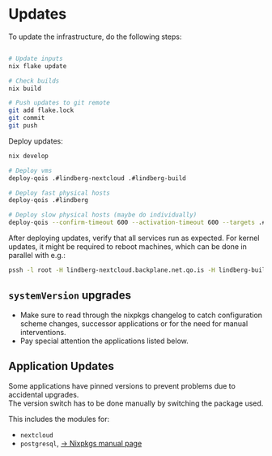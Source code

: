 # Updates

To update the infrastructure, do the following steps:

```bash

# Update inputs
nix flake update

# Check builds
nix build

# Push updates to git remote
git add flake.lock
git commit
git push
```

Deploy updates: 

```bash
nix develop

# Deploy vms
deploy-qois .#lindberg-nextcloud .#lindberg-build

# Deploy fast physical hosts
deploy-qois .#lindberg

# Deploy slow physical hosts (maybe do individually)
deploy-qois --confirm-timeout 600 --activation-timeout 600 --targets .#fulberg .#tierberg .#stompert .#stompert

```

After deploying updates, verify that all services run as expected.
For kernel updates, it might be required to reboot machines, which can be done in parallel with e.g.:

```bash
pssh -l root -H lindberg-nextcloud.backplane.net.qo.is -H lindberg-build.backplane.net.qo.is reboot
```

## `systemVersion` upgrades

- Make sure to read through the nixpkgs changelog to catch configuration scheme changes,
  successor applications or for the need for manual interventions.
- Pay special attention the applications listed below.

## Application Updates

Some applications have pinned versions to prevent problems due to accidental upgrades.  
The version switch has to be done manually by switching the package used.

This includes the modules for:

- `nextcloud`
- `postgresql`, [&rarr; Nixpkgs manual page](https://nixos.org/manual/nixos/stable/#module-services-postgres-upgrading)

